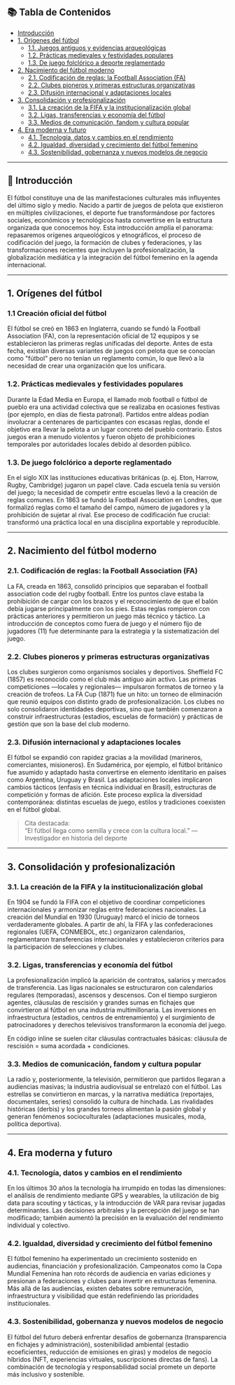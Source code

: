 ## 📚 Tabla de Contenidos
- [Introducción](#introducción)
- [1. Orígenes del fútbol](#1-orígenes-del-fútbol)
  - [1.1. Juegos antiguos y evidencias arqueológicas](#11-juegos-antiguos-y-evidencias-arqueológicas)
  - [1.2. Prácticas medievales y festividades populares](#12-prácticas-medievales-y-festividades-populares)
  - [1.3. De juego folclórico a deporte reglamentado](#13-de-juego-folclórico-a-deporte-reglamentado)
- [2. Nacimiento del fútbol moderno](#2-nacimiento-del-fútbol-moderno)
  - [2.1. Codificación de reglas: la Football Association (FA)](#21-codificación-de-reglas-la-football-association-fa)
  - [2.2. Clubes pioneros y primeras estructuras organizativas](#22-clubes-pioneros-y-primeras-estructuras-organizativas)
  - [2.3. Difusión internacional y adaptaciones locales](#23-difusión-internacional-y-adaptaciones-locales)
- [3. Consolidación y profesionalización](#3-consolidación-y-profesionalización)
  - [3.1. La creación de la FIFA y la institucionalización global](#31-la-creación-de-la-fifa-y-la-institucionalización-global)
  - [3.2. Ligas, transferencias y economía del fútbol](#32-ligas-transferencias-y-economía-del-fútbol)
  - [3.3. Medios de comunicación, fandom y cultura popular](#33-medios-de-comunicación-fandom-y-cultura-popular)
- [4. Era moderna y futuro](#4-era-moderna-y-futuro)
  - [4.1. Tecnología, datos y cambios en el rendimiento](#41-tecnología-datos-y-cambios-en-el-rendimiento)
  - [4.2. Igualdad, diversidad y crecimiento del fútbol femenino](#42-igualdad-diversidad-y-crecimiento-del-fútbol-femenino)
  - [4.3. Sostenibilidad, gobernanza y nuevos modelos de negocio](#43-sostenibilidad-gobernanza-y-nuevos-modelos-de-negocio)


---

## 🏁 Introducción

El fútbol constituye una de las manifestaciones culturales más influyentes del último siglo y medio. Nacido a partir de juegos de pelota que existieron en múltiples civilizaciones, el deporte fue transformándose por factores sociales, económicos y tecnológicos hasta convertirse en la estructura organizada que conocemos hoy. Esta introducción amplía el panorama: repasaremos orígenes arqueológicos y etnográficos, el proceso de codificación del juego, la formación de clubes y federaciones, y las transformaciones recientes que incluyen la profesionalización, la globalización mediática y la integración del fútbol femenino en la agenda internacional.

---

## 1. Orígenes del fútbol

### 1.1 Creación oficial del fútbol
El fútbol se creó en 1863 en Inglaterra, cuando se fundó la Football Association (FA), con la representación oficial de 12 equpipos y se establecieron las primeras reglas unificadas del deporte. Antes de esta fecha, existían diversas variantes de juegos con pelota que se conocían como "fútbol" pero no tenían un reglamento común, lo que llevó a la necesidad de crear una organización que los unificara.

### 1.2. Prácticas medievales y festividades populares
Durante la Edad Media en Europa, el llamado mob football o fútbol de pueblo era una actividad colectiva que se realizaba en ocasiones festivas (por ejemplo, en días de fiesta patronal). Partidos entre aldeas podían involucrar a centenares de participantes con escasas reglas, donde el objetivo era llevar la pelota a un lugar concreto del pueblo contrario. Estos juegos eran a menudo violentos y fueron objeto de prohibiciones temporales por autoridades locales debido al desorden público.

### 1.3. De juego folclórico a deporte reglamentado
En el siglo XIX las instituciones educativas británicas (p. ej. Eton, Harrow, Rugby, Cambridge) jugaron un papel clave. Cada escuela tenía su versión del juego; la necesidad de competir entre escuelas llevó a la creación de reglas comunes. En 1863 se fundó la Football Association en Londres, que formalizó reglas como el tamaño del campo, número de jugadores y la prohibición de sujetar al rival. Ese proceso de codificación fue crucial: transformó una práctica local en una disciplina exportable y reproducible.

---

## 2. Nacimiento del fútbol moderno

### 2.1. Codificación de reglas: la Football Association (FA)
La FA, creada en 1863, consolidó principios que separaban el football association code del rugby football. Entre los puntos clave estaba la prohibición de cargar con los brazos y el reconocimiento de que el balón debía jugarse principalmente con los pies. Estas reglas rompieron con prácticas anteriores y permitieron un juego más técnico y táctico. La introducción de conceptos como fuera de juego y el número fijo de jugadores (11) fue determinante para la estrategia y la sistematización del juego.

### 2.2. Clubes pioneros y primeras estructuras organizativas
Los clubes surgieron como organismos sociales y deportivos. Sheffield FC (1857) es reconocido como el club más antiguo aún activo. Las primeras competiciones —locales y regionales— impulsaron formatos de torneo y la creación de trofeos. La FA Cup (1871) fue un hito: un torneo de eliminación que reunió equipos con distinto grado de profesionalización. Los clubes no solo consolidaron identidades deportivas, sino que también comenzaron a construir infraestructuras (estadios, escuelas de formación) y prácticas de gestión que son la base del club moderno.

### 2.3. Difusión internacional y adaptaciones locales
El fútbol se expandió con rapidez gracias a la movilidad (marineros, comerciantes, misioneros). En Sudamérica, por ejemplo, el fútbol británico fue asumido y adaptado hasta convertirse en elemento identitario en países como Argentina, Uruguay y Brasil. Las adaptaciones locales implicaron cambios tácticos (enfasis en técnica individual en Brasil), estructuras de competición y formas de afición. Este proceso explica la diversidad contemporánea: distintas escuelas de juego, estilos y tradiciones coexisten en el fútbol global.

> Cita destacada:  
> “El fútbol llega como semilla y crece con la cultura local.” — Investigador en historia del deporte

---

## 3. Consolidación y profesionalización

### 3.1. La creación de la FIFA y la institucionalización global
En 1904 se fundó la FIFA con el objetivo de coordinar competiciones internacionales y armonizar reglas entre federaciones nacionales. La creación del Mundial en 1930 (Uruguay) marcó el inicio de torneos verdaderamente globales. A partir de ahí, la FIFA y las confederaciones regionales (UEFA, CONMEBOL, etc.) organizaron calendarios, reglamentaron transferencias internacionales y establecieron criterios para la participación de selecciones y clubes.

### 3.2. Ligas, transferencias y economía del fútbol
La profesionalización implicó la aparición de contratos, salarios y mercados de transferencia. Las ligas nacionales se estructuraron con calendarios regulares (temporadas), ascensos y descensos. Con el tiempo surgieron agentes, cláusulas de rescisión y grandes sumas en fichajes que convirtieron al fútbol en una industria multimillonaria. Las inversiones en infraestructura (estadios, centros de entrenamiento) y el surgimiento de patrocinadores y derechos televisivos transformaron la economía del juego.

En código inline se suelen citar cláusulas contractuales básicas: cláusula de rescisión = suma acordada + condiciones.

### 3.3. Medios de comunicación, fandom y cultura popular
La radio y, posteriormente, la televisión, permitieron que partidos llegaran a audiencias masivas; la industria audiovisual se entrelazó con el fútbol. Las estrellas se convirtieron en marcas, y la narrativa mediática (reportajes, documentales, series) consolidó la cultura de hinchada. Las rivalidades históricas (derbis) y los grandes torneos alimentan la pasión global y generan fenómenos socioculturales (adaptaciones musicales, moda, política deportiva).


---

## 4. Era moderna y futuro

### 4.1. Tecnología, datos y cambios en el rendimiento
En los últimos 30 años la tecnología ha irrumpido en todas las dimensiones: el análisis de rendimiento mediante GPS y wearables, la utilización de big data para scouting y tácticas, y la introducción de VAR para revisar jugadas determinantes. Las decisiones arbitrales y la percepción del juego se han modificado; también aumentó la precisión en la evaluación del rendimiento individual y colectivo.

### 4.2. Igualdad, diversidad y crecimiento del fútbol femenino
El fútbol femenino ha experimentado un crecimiento sostenido en audiencias, financiación y profesionalización. Campeonatos como la Copa Mundial Femenina han roto récords de audiencia en varias ediciones y presionan a federaciones y clubes para invertir en estructuras femenina. Más allá de las audiencias, existen debates sobre remuneración, infraestructura y visibilidad que están redefiniendo las prioridades institucionales.

### 4.3. Sostenibilidad, gobernanza y nuevos modelos de negocio
El fútbol del futuro deberá enfrentar desafíos de gobernanza (transparencia en fichajes y administración), sostenibilidad ambiental (estadio ecoeficientes, reducción de emisiones en giras) y modelos de negocio híbridos (NFT, experiencias virtuales, suscripciones directas de fans). La combinación de tecnología y responsabilidad social promete un deporte más inclusivo y sostenible.
